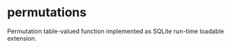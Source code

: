 # permutations
Permutation table-valued function implemented as SQLite run-time loadable extension.
